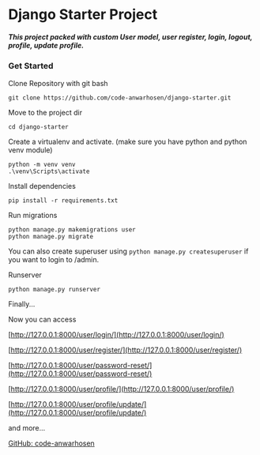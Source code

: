 # Django Starter Project

##### This project packed with custom User model, user register, login, logout, profile, update profile.

### **Get Started**

Clone Repository with git bash

```
git clone https://github.com/code-anwarhosen/django-starter.git
```

Move to the project dir

```
cd django-starter
```

Create a virtualenv and activate. (make sure you have python and python venv module)

```
python -m venv venv
.\venv\Scripts\activate
```

Install dependencies

```
pip install -r requirements.txt
```

Run migrations

```
python manage.py makemigrations user
python manage.py migrate
```

You can also create superuser using `python manage.py createsuperuser` if you want to login to /admin.

Runserver

```
python manage.py runserver
```

Finally...

Now you can access

[http://127.0.0.1:8000/user/login/](http://127.0.0.1:8000/user/login/)

[http://127.0.0.1:8000/user/register/](http://127.0.0.1:8000/user/register/)

[http://127.0.0.1:8000/user/password-reset/](http://127.0.0.1:8000/user/password-reset/)

[http://127.0.0.1:8000/user/profile/](http://127.0.0.1:8000/user/profile/)

[http://127.0.0.1:8000/user/profile/update/](http://127.0.0.1:8000/user/profile/update/)

and more...

[GitHub: code-anwarhosen](https://github.com/code-anwarhosen)
